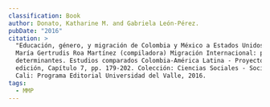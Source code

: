 ```yaml
---
classification: Book
author: Donato, Katharine M. and Gabriela León-Pérez.
pubDate: "2016"
citation: >
  "Educación, género, y migración de Colombia y México a Estados Unidos" in
  María Gertrudis Roa Martínez (compiladora) Migración Internacional: patrones y
  determinantes. Estudios comparados Colombia-América Latina - Proyecto LAMP, 1a
  edición, Capítulo 7, pp. 179-202. Colección: Ciencias Sociales - Sociología.
  Cali: Programa Editorial Universidad del Valle, 2016.
tags:
  - MMP
---
```

